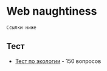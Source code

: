 # Web naughtiness
```
Ссылки ниже
```
## Тест

* [Тест по экологии](https://nobloodontheleaves.github.io/Test/) - 150 вопросов
